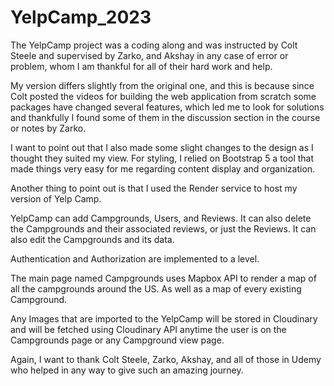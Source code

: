 # YelpCamp_2023
The YelpCamp project was a coding along and was instructed by Colt Steele and supervised by Zarko, and Akshay in any case of error or problem, whom I am thankful for all of their hard work and help.

My version differs slightly from the original one, and this is because since Colt posted the videos for building the web application from scratch some packages have changed several features, which led me to look for solutions and thankfully I found some of them in the discussion section in the course or notes by Zarko.

I want to point out that I also made some slight changes to the design as I thought they suited my view.
For styling, I relied on Bootstrap 5 a tool that made things very easy for me regarding content display and organization.

Another thing to point out is that I used the Render service to host my version of Yelp Camp.

YelpCamp can add Campgrounds, Users, and Reviews. It can also delete the Campgrounds and their associated reviews, or just the Reviews. It can also edit the Campgrounds and its data. 

Authentication and Authorization are implemented to a level.

The main page named Campgrounds uses Mapbox API to render a map of all the campgrounds around the US. As well as a map of every existing Campground. 

Any Images that are imported to the YelpCamp will be stored in Cloudinary and will be fetched using Cloudinary API anytime the user is on the Campgrounds page or any Campground view page.


Again, I want to thank Colt Steele, Zarko, Akshay, and all of those in Udemy who helped in any way to give such an amazing journey. 
